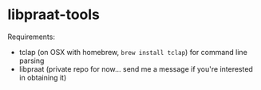 libpraat-tools
==============

Requirements: 

* tclap (on OSX with homebrew, `brew install tclap`) for command line parsing
* libpraat (private repo for now... send me a message if you're interested in obtaining it)